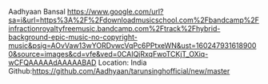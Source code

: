 Aadhyaan Bansal
https://www.google.com/url?sa=i&url=https%3A%2F%2Fdownloadmusicschool.com%2Fbandcamp%2Finfractionroyaltyfreemusic.bandcamp.com%2Ftrack%2Fhybrid-background-epic-music-no-copyright-music&psig=AOvVaw13wYORDvwcVqPc6PPtxeWN&ust=1602479316189000&source=images&cd=vfe&ved=0CAIQjRxqFwoTCKjT_OXiq-wCFQAAAAAdAAAAABAD
Location: India
Github:https://github.com/Aadhyaan/tarunsinghofficial/new/master

